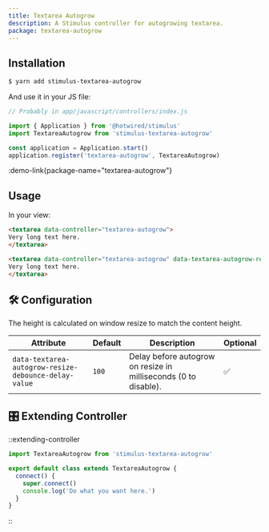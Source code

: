 ```yaml
---
title: Textarea Autogrow
description: A Stimulus controller for autogrowing textarea.
package: textarea-autogrow
---
```


## Installation

```bash
$ yarn add stimulus-textarea-autogrow
```

And use it in your JS file:

```js
// Probably in app/javascript/controllers/index.js

import { Application } from '@hotwired/stimulus'
import TextareaAutogrow from 'stimulus-textarea-autogrow'

const application = Application.start()
application.register('textarea-autogrow', TextareaAutogrow)
```

:demo-link{package-name="textarea-autogrow"}

## Usage

In your view:

```html
<textarea data-controller="textarea-autogrow">
Very long text here.
</textarea>

<textarea data-controller="textarea-autogrow" data-textarea-autogrow-resize-debounce-delay-value="500">
Very long text here.
</textarea>
```

## 🛠 Configuration

The height is calculated on window resize to match the content height.

| Attribute                                            | Default | Description                                                     | Optional |
| ---------------------------------------------------- | ------- | --------------------------------------------------------------- | -------- |
| `data-textarea-autogrow-resize-debounce-delay-value` | `100`   | Delay before autogrow on resize in milliseconds (0 to disable). | ✅       |

## 🎛 Extending Controller

::extending-controller

```js
import TextareaAutogrow from 'stimulus-textarea-autogrow'

export default class extends TextareaAutogrow {
  connect() {
    super.connect()
    console.log('Do what you want here.')
  }
}
```

::
